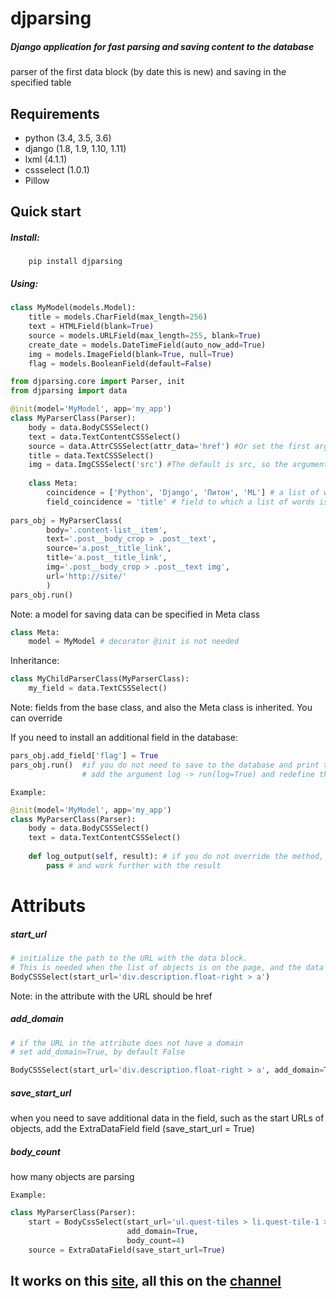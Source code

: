 djparsing 
===========
##### Django application for fast parsing and saving content to the database
parser of the first data block (by date this is new) and saving in the specified table

Requirements
-----------
* python (3.4, 3.5, 3.6)
* django (1.8, 1.9, 1.10, 1.11)
* lxml (4.1.1)
* cssselect (1.0.1)
* Pillow         

Quick start
-----------
##### Install:
        pip install djparsing
##### Using:
```python
class MyModel(models.Model):
    title = models.CharField(max_length=256)
    text = HTMLField(blank=True)
    source = models.URLField(max_length=255, blank=True)
    create_date = models.DateTimeField(auto_now_add=True)
    img = models.ImageField(blank=True, null=True)
    flag = models.BooleanField(default=False)
```
```python
from djparsing.core import Parser, init
from djparsing import data

@init(model='MyModel', app='my_app')
class MyParserClass(Parser):
    body = data.BodyCSSSelect()
    text = data.TextContentCSSSelect()
    source = data.AttrCSSSelect(attr_data='href') #Or set the first argument AttrCSSSelect('href')
    title = data.TextCSSSelect()
    img = data.ImgCSSSelect('src') #The default is src, so the argument is optional. can ImgCSSSelect()
    
    class Meta:
        coincidence = ['Python', 'Django', 'Питон', 'ML'] # a list of words for the condition that the data fit
        field_coincidence = 'title' # field to which a list of words is used
    
pars_obj = MyParserClass(
        body='.content-list__item',
        text='.post__body_crop > .post__text',
        source='a.post__title_link',
        title='a.post__title_link',
        img='.post__body_crop > .post__text img',
        url='http://site/'
        )
pars_obj.run()
```
Note: a model for saving data can be specified in Meta class

```python
class Meta:
    model = MyModel # decorator @init is not needed
```
Inheritance:
```python
class MyChildParserClass(MyParserClass):
    my_field = data.TextCSSSelect()
```
Note: fields from the base class, and also the Meta class is inherited. You can override
    
If you need to install an additional field in the database:
```python
pars_obj.add_field['flag'] = True
pars_obj.run()  #if you do not need to save to the database and print the data to the log, 
                # add the argument log -> run(log=True) and redefine the method log_output(self, result):
```
    Example:
```python
@init(model='MyModel', app='my_app')
class MyParserClass(Parser):
    body = data.BodyCSSSelect()
    text = data.TextContentCSSSelect()
    
    def log_output(self, result): # if you do not override the method, the result will be output to the terminal
        pass # and work further with the result
```
Attributs
=========
##### start_url

```python
# initialize the path to the URL with the data block.
# This is needed when the list of objects is on the page, and the data is on another page 
BodyCSSSelect(start_url='div.description.float-right > a')
```
Note: in the attribute with the URL should be href

##### add_domain
```python
# if the URL in the attribute does not have a domain
# set add_domain=True, by default False

BodyCSSSelect(start_url='div.description.float-right > a', add_domain=True)
```

##### save_start_url
when you need to save additional data in the field, 
such as the start URLs of objects, add the ExtraDataField field (save_start_url = True)

##### body_count
how many objects are parsing

    Example:
```python
class MyParserClass(Parser):
    start = BodyCssSelect(start_url='ul.quest-tiles > li.quest-tile-1 > div.item-box > div.item-box-desc h4  a',
                          add_domain=True,
                          body_count=4)
    source = ExtraDataField(save_start_url=True)

```
It works on this [site](http://pythoff.com/), all this on the [channel](https://telegram.me/python_all)
-----